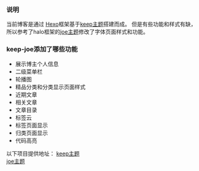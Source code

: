 
### 说明
当前博客是通过 [Hexo](https://hexo.io/)框架基于[keep主题](https://keep-docs.xpoet.cn/)搭建而成。
但是有些功能和样式有缺，所以参考了halo框架的[joe主题](https://github.com/qinhua/halo-theme-joe2.0)修改了字体页面样式和功能。

### keep-joe添加了哪些功能
- 展示博主个人信息
- 二级菜单栏
- 轮播图
- 精品分类和分类显示页面样式
- 近期文章
- 相关文章
- 文章目录
- 标签云
- 标签页面显示
- 归类页面显示
- 代码高亮

以下项目提供地址：
[keep主题](https://keep-docs.xpoet.cn/) <br/>
[joe主题](https://github.com/qinhua/halo-theme-joe2.0)



